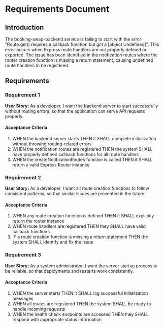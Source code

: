 # Requirements Document

## Introduction

The booking-swap-backend service is failing to start with the error "Route.get() requires a callback function but got a [object Undefined]". This error occurs when Express route handlers are not properly defined or exported. The issue has been identified in the notification routes where the router creation function is missing a return statement, causing undefined route handlers to be registered.

## Requirements

### Requirement 1

**User Story:** As a developer, I want the backend server to start successfully without routing errors, so that the application can serve API requests properly.

#### Acceptance Criteria

1. WHEN the backend server starts THEN it SHALL complete initialization without throwing routing-related errors
2. WHEN the notification routes are registered THEN the system SHALL have properly defined callback functions for all route handlers
3. WHEN the createNotificationRoutes function is called THEN it SHALL return a valid Express Router instance

### Requirement 2

**User Story:** As a developer, I want all route creation functions to follow consistent patterns, so that similar issues are prevented in the future.

#### Acceptance Criteria

1. WHEN any route creation function is defined THEN it SHALL explicitly return the router instance
2. WHEN route handlers are registered THEN they SHALL have valid callback functions
3. IF a route creation function is missing a return statement THEN the system SHALL identify and fix the issue

### Requirement 3

**User Story:** As a system administrator, I want the server startup process to be reliable, so that deployments and restarts work consistently.

#### Acceptance Criteria

1. WHEN the server starts THEN it SHALL log successful initialization messages
2. WHEN all routes are registered THEN the system SHALL be ready to handle incoming requests
3. WHEN the health check endpoints are accessed THEN they SHALL respond with appropriate status information